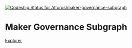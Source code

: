 [![Codeship Status for Altoros/maker-governance-subgraph](https://app.codeship.com/projects/b80b7b00-afd8-0137-dfb2-3a042409e727/status?branch=master)](https://app.codeship.com/projects/362758)

# Maker Governance Subgraph

[Explorer](https://thegraph.com/explorer/subgraph/protofire/makerdao-governance)
